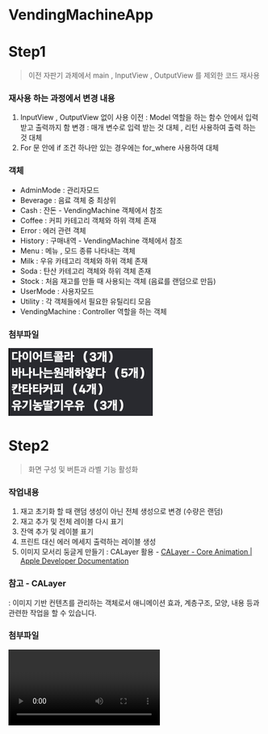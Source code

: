 # VendingMachineApp

# Step1
> 이전 자판기 과제에서 main , InputView , OutputView 를 제외한 코드 재사용

### 재사용 하는 과정에서 변경 내용
1. InputView , OutputView 없이 사용
    이전 : Model 역할을 하는 함수 안에서 입력 받고 출력까지 함
    변경 : 매개 변수로 입력 받는 것 대체 , 리턴 사용하여 출력 하는 것 대체
2. For 문 안에 if 조건 하나만 있는 경우에는 for_where 사용하여 대체

### 객체
- AdminMode : 관리자모드
- Beverage : 음료 객체 중 최상위
- Cash : 잔돈 - VendingMachine 객체에서 참조
- Coffee : 커피 카테고리 객체와 하위 객체 존재
- Error : 에러 관련 객체
- History : 구매내역 - VendingMachine 객체에서 참조
- Menu : 메뉴 , 모드 종류 나타내는 객체
- Milk : 우유 카테고리 객체와 하위 객체 존재
- Soda : 탄산 카테고리 객체와 하위 객체 존재
- Stock : 처음 재고를 만들 때 사용되는 객체 (음료를 랜덤으로 만듬)
- UserMode : 사용자모드
- Utility : 각 객체들에서 필요한 유틸리티 모음
- VendingMachine : Controller 역할을 하는 객체

### 첨부파일
![Step1](CaptureImage/Step1.png)

# Step2
> 화면 구성 및 버튼과 라벨 기능 활성화

### 작업내용
1. 재고 초기화 할 때 랜덤 생성이 아닌 전체 생성으로 변경 (수량은 랜덤)
2. 재고 추가 및 전체 레이블 다시 표기
3. 잔액 추가 및 레이블 표기
4. 프린트 대신 에러 메세지 출력하는 레이블 생성
5. 이미지 모서리 둥글게 만들기 : CALayer 활용 - [CALayer - Core Animation | Apple Developer Documentation](https://developer.apple.com/documentation/quartzcore/calayer)

### 참고 - CALayer
: 이미지 기반 컨텐츠를 관리하는 객체로서 애니메이션 효과, 계층구조, 모양, 내용 등과 관련한 작업을 할 수 있습니다.

### 첨부파일
![Step2 Demo](CaptureImage/Step2Demo.mov)
